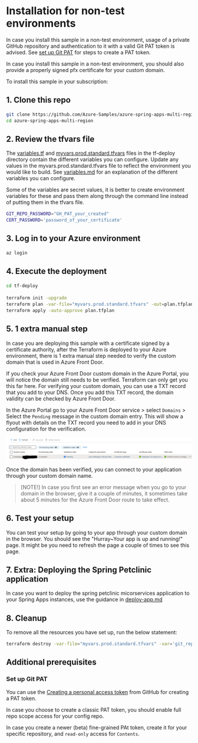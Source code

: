 # Installation for non-test environments

In case you install this sample in a non-test environment, usage of a private GitHub repository and authentication to it with a valid Git PAT token is advised. See [set up Git PAT](#set-up-git-pat) for steps to create a PAT token.

In case you install this sample in a non-test environment, you should also provide a properly signed pfx certificate for your custom domain.

To install this sample in your subscription:

## 1. Clone this repo

```bash
git clone https://github.com/Azure-Samples/azure-spring-apps-multi-region.git
cd azure-spring-apps-multi-region
```

## 2. Review the tfvars file

The [variables.tf](../tf-deploy/variables.tf) and [myvars.prod.standard.tfvars](../tf-deploy/myvars.prod.standard.tfvars) files in the tf-deploy directory contain the different variables you can configure. Update any values in the myvars.prod.standard.tfvars file to reflect the environment you would like to build. See [variables.md](variables.md) for an explanation of the different variables you can configure.

Some of the variables are secret values, it is better to create environment variables for these and pass them along through the command line instead of putting them in the tfvars file.

```bash
GIT_REPO_PASSWORD="GH_PAT_your_created"
CERT_PASSWORD='password_of_your_certificate'
```

## 3. Log in to your Azure environment

```bash
az login
```

## 4. Execute the deployment

```bash
cd tf-deploy

terraform init -upgrade
terraform plan -var-file="myvars.prod.standard.tfvars" -out=plan.tfplan -var='git_repo_passwords=["$GIT_REPO_PASSWORD","$GIT_REPO_PASSWORD"]' -var="cert_password=$CERT_PASSWORD"
terraform apply -auto-approve plan.tfplan
```

## 5. 1 extra manual step

In case you are deploying this sample with a certificate signed by a certificate authority, after the Terraform is deployed to your Azure environment, there is 1 extra manual step needed to verify the custom domain that is used in Azure Front Door.

If you check your Azure Front Door custom domain in the Azure Portal, you will notice the domain still needs to be verified. Terraform can only get you this far here. For verifying your custom domain, you can use a TXT record that you add to your DNS. Once you add this TXT record, the domain validity can be checked by Azure Front Door.

In the Azure Portal go to your Azure Front Door service > select `Domains` > Select the `Pending` message in the custom domain entry. This will show a flyout with details on the TXT record you need to add in your DNS configuration for the verification.

![](../images/Screenshot%20AFD.png)

Once the domain has been verified, you can connect to your application through your custom domain name.

> [NOTE!]
> In case you first see an error message when you go to your domain in the browser, give it a couple of minutes, it sometimes take about 5 minutes for the Azure Front Door route to take effect.

## 6. Test your setup

You can test your setup by going to your app through your custom domain in the browser. You should see the "Hurray~Your app is up and running!" page. It might be you need to refresh the page a couple of times to see this page. 

## 7. Extra: Deploying the Spring Petclinic application

In case you want to deploy the spring petclinic micorservices application to your Spring Apps instances, use the guidance in [deploy-app.md](deploy-app.md)

## 8. Cleanup

To remove all the resources you have set up, run the below statement: 

```bash
terraform destroy -var-file="myvars.prod.standard.tfvars" -var='git_repo_passwords=["$GIT_REPO_PASSWORD","$GIT_REPO_PASSWORD"]' -var="cert_password=$CERT_PASSWORD"
```

## Additional prerequisites
### Set up Git PAT

You can use the [Creating a personal access token](https://docs.github.com/authentication/keeping-your-account-and-data-secure/creating-a-personal-access-token) from GitHub for creating a PAT token. 

In case you choose to create a classic PAT token, you should enable full repo scope access for your config repo.

In case you create a newer (beta) fine-grained PAt token, create it for your specific repository, and `read-only` access for `Contents`. 
